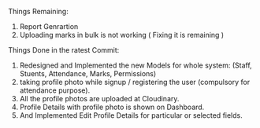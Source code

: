 Things Remaining:
1. Report Genrartion
2. Uploading marks in bulk is not working ( Fixing it is remaining )

Things Done in the ratest Commit:
1. Redesigned and Implemented the new Models for whole system: (Staff, Stuents, Attendance, Marks, Permissions)
2. taking profile photo while signup / registering the user (compulsory for attendance purpose).
3. All the profile photos are uploaded at Cloudinary.
4. Profile Details with profile photo is shown on Dashboard.
5. And Implemented Edit Profile Details for particular or selected fields.